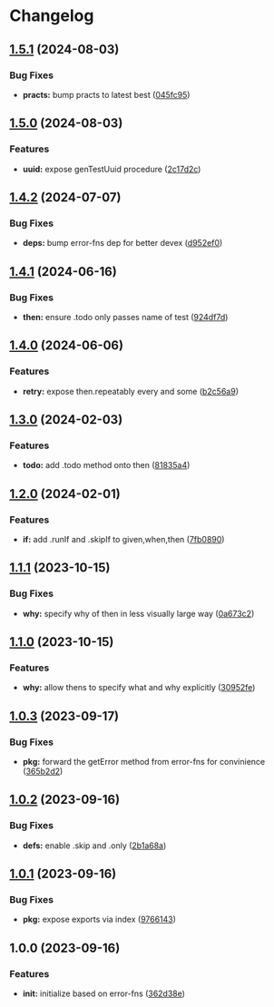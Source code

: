 # Changelog

## [1.5.1](https://github.com/ehmpathy/test-fns/compare/v1.5.0...v1.5.1) (2024-08-03)


### Bug Fixes

* **practs:** bump practs to latest best ([045fc95](https://github.com/ehmpathy/test-fns/commit/045fc954ddfec002b8379d074090a302096a6f75))

## [1.5.0](https://github.com/ehmpathy/test-fns/compare/v1.4.2...v1.5.0) (2024-08-03)


### Features

* **uuid:** expose genTestUuid procedure ([2c17d2c](https://github.com/ehmpathy/test-fns/commit/2c17d2c11fd0b54a93667a4d93dad9c5dd15f024))

## [1.4.2](https://github.com/ehmpathy/test-fns/compare/v1.4.1...v1.4.2) (2024-07-07)


### Bug Fixes

* **deps:** bump error-fns dep for better devex ([d952ef0](https://github.com/ehmpathy/test-fns/commit/d952ef0685586a767c8040e38150c19b7a8f7e67))

## [1.4.1](https://github.com/ehmpathy/test-fns/compare/v1.4.0...v1.4.1) (2024-06-16)


### Bug Fixes

* **then:** ensure .todo only passes name of test ([924df7d](https://github.com/ehmpathy/test-fns/commit/924df7dee0428de3aa587dea606ffcd3d0be83df))

## [1.4.0](https://github.com/ehmpathy/test-fns/compare/v1.3.0...v1.4.0) (2024-06-06)


### Features

* **retry:** expose then.repeatably every and some ([b2c56a9](https://github.com/ehmpathy/test-fns/commit/b2c56a9ee0529f65e6146d3d265867796879d0c1))

## [1.3.0](https://github.com/ehmpathy/test-fns/compare/v1.2.0...v1.3.0) (2024-02-03)


### Features

* **todo:** add .todo method onto then ([81835a4](https://github.com/ehmpathy/test-fns/commit/81835a4c6610fc9c7079866fa4af555fe97e7204))

## [1.2.0](https://github.com/ehmpathy/test-fns/compare/v1.1.1...v1.2.0) (2024-02-01)


### Features

* **if:** add .runIf and .skipIf to given,when,then ([7fb0890](https://github.com/ehmpathy/test-fns/commit/7fb0890c381fd1259d6d00e8555e2e94d9ad7948))

## [1.1.1](https://github.com/ehmpathy/test-fns/compare/v1.1.0...v1.1.1) (2023-10-15)


### Bug Fixes

* **why:** specify why of then in less visually large way ([0a673c2](https://github.com/ehmpathy/test-fns/commit/0a673c22a688d48785cf954fcae2f72c8bf537c7))

## [1.1.0](https://github.com/ehmpathy/test-fns/compare/v1.0.3...v1.1.0) (2023-10-15)


### Features

* **why:** allow thens to specify what and why explicitly ([30952fe](https://github.com/ehmpathy/test-fns/commit/30952fea21adefa5d5b5150787d445754968d9fd))

## [1.0.3](https://github.com/ehmpathy/test-fns/compare/v1.0.2...v1.0.3) (2023-09-17)


### Bug Fixes

* **pkg:** forward the getError method from error-fns for convinience ([365b2d2](https://github.com/ehmpathy/test-fns/commit/365b2d23c8aff761ccc43cb84a4a748097cebbce))

## [1.0.2](https://github.com/ehmpathy/test-fns/compare/v1.0.1...v1.0.2) (2023-09-16)


### Bug Fixes

* **defs:** enable .skip and .only ([2b1a68a](https://github.com/ehmpathy/test-fns/commit/2b1a68ab2c7d115549f6e67cd8e4ffb22ed234bf))

## [1.0.1](https://github.com/ehmpathy/test-fns/compare/v1.0.0...v1.0.1) (2023-09-16)


### Bug Fixes

* **pkg:** expose exports via index ([9766143](https://github.com/ehmpathy/test-fns/commit/97661437fca423066760c61ed126d398f39b6f09))

## 1.0.0 (2023-09-16)


### Features

* **init:** initialize based on error-fns ([362d38e](https://github.com/ehmpathy/test-fns/commit/362d38e5f0778818633a67ff1d2c87f79fdadc54))
